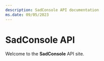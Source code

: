 ```yaml
---
description: SadConsole API documentation
ms.date: 09/05/2023
---
```


# SadConsole API

Welcome to the **SadConsole** API site.
